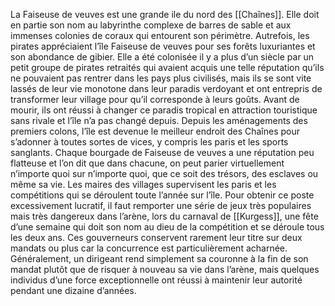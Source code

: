 La Faiseuse de veuves est une grande ile du nord des [[Chaînes]]. Elle doit en partie son nom au labyrinthe complexe de barres de sable et aux immenses colonies de coraux qui entourent son périmètre.
Autrefois, les pirates appréciaient l’île Faiseuse de veuves pour ses forêts luxuriantes et son abondance de gibier. Elle a été colonisée il y a plus d’un siècle par un petit groupe de pirates retraités qui avaient acquis une telle réputation qu’ils ne pouvaient pas rentrer dans les pays plus civilisés, mais ils se sont vite lassés de leur vie monotone dans leur paradis verdoyant et ont entrepris de transformer leur village pour qu’il corresponde à leurs goûts.
Avant de mourir, ils ont réussi à changer ce paradis tropical en attraction touristique sans rivale et l’île n’a pas changé depuis. Depuis les aménagements des premiers colons, l’île est
devenue le meilleur endroit des Chaînes pour s’adonner à toutes sortes de vices, y compris les paris et les sports sanglants.
Chaque bourgade de Faiseuse de veuves a une réputation peu flatteuse et l’on dit que dans chacune, on peut parier virtuellement n’importe quoi sur n’importe quoi, que ce soit des trésors, des esclaves ou même sa vie. Les maires des villages supervisent les paris et les compétitions qui se déroulent toute l’année sur l’île. Pour obtenir ce poste excessivement lucratif, il faut remporter une série de jeux très populaires mais très dangereux dans l’arène, lors du carnaval de [[Kurgess]], une fête d’une semaine qui doit son nom au dieu de la compétition et se déroule tous les deux ans. Ces gouverneurs conservent rarement leur titre sur deux mandats ou plus car la concurrence est particulièrement acharnée. Généralement, un dirigeant rend simplement sa couronne à la fin de son mandat plutôt que de risquer à nouveau sa vie dans l’arène, mais quelques individus d’une force exceptionnelle ont réussi à maintenir leur autorité pendant une dizaine d’années.